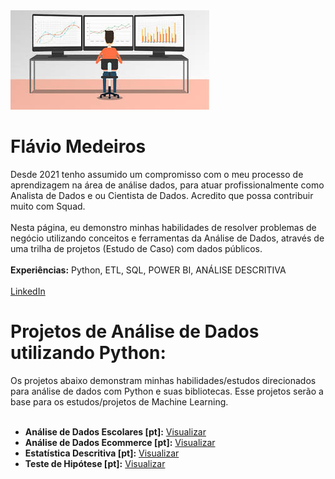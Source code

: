  <img src="https://github.com/flaviomsilva/data-science-projetcs/blob/main/banner2.jpeg">
 <h1> Flávio Medeiros</h1>
Desde 2021 tenho assumido um compromisso com o meu processo de aprendizagem na área de análise dados, para atuar profissionalmente como Analista de Dados e ou Cientista de Dados. Acredito que possa contribuir muito com Squad.
<br></br>
Nesta página, eu demonstro minhas habilidades de resolver problemas de negócio utilizando conceitos e ferramentas da Análise de Dados, através de uma trilha de projetos (Estudo de Caso) com dados públicos.
<br></br>
<b> Experiências:</B> Python, ETL, SQL, POWER BI, ANÁLISE DESCRITIVA
<br></br>
<a href="https://www.linkedin.com/in/flaviomdasilva/"> LinkedIn </a>
 <h1> Projetos de Análise de Dados utilizando Python: </h1>
Os projetos abaixo demonstram minhas habilidades/estudos direcionados para análise de dados com Python e suas bibliotecas. Esse projetos serão a base para os estudos/projetos de Machine Learning.
<br></br>
<ul>
  <li><b>Análise de Dados Escolares [pt]:</b> <a href="https://github.com/flaviomsilva/Analise_Dados_Escolares/blob/main/Analise_Dados_Escolares.ipynb">Visualizar</a></li>
 <li><b>Análise de Dados Ecommerce [pt]:</b> <a href="https://github.com/flaviomsilva/Analise_Dados_Ecommerce/blob/main/Analise_ECommerce.ipynb">Visualizar</a></li>
 <li><b>Estatística Descritiva [pt]:</b> <a href="https://github.com/flaviomsilva/Estatistica_Descritiva/blob/main/Estatistica-Descritiva.ipynb">Visualizar</a></li>
 <li><b>Teste de Hipótese [pt]:</b> <a href="https://github.com/flaviomsilva/Teste_De_Hipotese/blob/main/Teste_De_HIpotese.ipynb">Visualizar</a></b></li>
</ul>
